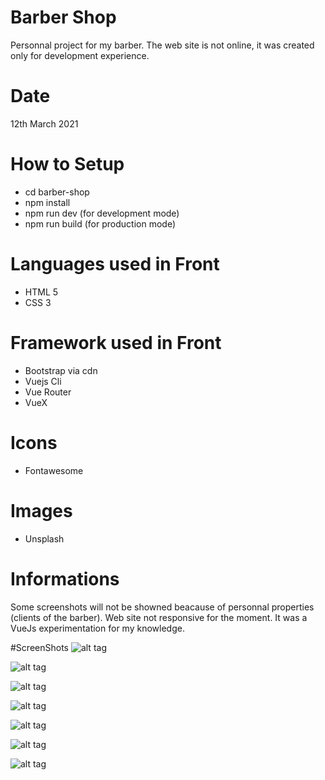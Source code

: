 # Barber Shop
Personnal project for my barber.
The web site is not online, it was created only for development experience.

# Date
12th March 2021

# How to Setup
- cd barber-shop
- npm install
- npm run dev (for development mode)
- npm run build (for production mode)

# Languages used in Front
- HTML 5
- CSS 3

# Framework used in Front
- Bootstrap via cdn
- Vuejs Cli
- Vue Router
- VueX

# Icons
- Fontawesome

# Images
- Unsplash

# Informations
Some screenshots will not be showned beacause of personnal properties (clients of the barber).
Web site not responsive for the moment. It was a VueJs experimentation for my knowledge.

#ScreenShots
![alt tag](https://user-images.githubusercontent.com/73991398/110928027-af6bb700-8326-11eb-9154-c07917d473c7.png)

![alt tag](https://user-images.githubusercontent.com/73991398/102104352-6216a100-3e2e-11eb-96ef-20d5f3352edb.png)

![alt tag](https://user-images.githubusercontent.com/73991398/102104393-6f339000-3e2e-11eb-8e59-fe20500d8d9f.png)

![alt tag](https://user-images.githubusercontent.com/73991398/102104426-78246180-3e2e-11eb-8a4f-be8579018613.png)

![alt tag](https://user-images.githubusercontent.com/73991398/102104337-5dea8380-3e2e-11eb-8470-4a67122060c5.png)

![alt tag](https://user-images.githubusercontent.com/73991398/102104337-5dea8380-3e2e-11eb-8470-4a67122060c5.png)

![alt tag](https://user-images.githubusercontent.com/73991398/102104337-5dea8380-3e2e-11eb-8470-4a67122060c5.png)

